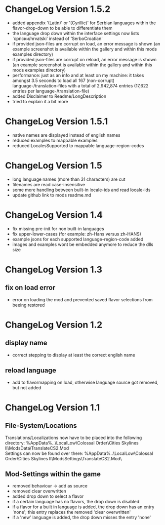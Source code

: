 # ChangeLog Version 1.5.2
* added appendix '(Latin)' or '(Cyrillic)' for Serbian languages within the flavor-drop-down to be able to differentiate them
* the language drop down within the interface settings now lists 'српски/hrvatski' instead of 'SerboCroatian'
* if provided json-files are corrupt on load, an error message is shown (an example screenshot is available within the gallery and within this mods examples directory)
* if provided json-files are corrupt on reload, an error message is shown (an example screenshot is available within the gallery and within this mods examples directory)
* performance: just as an info and at least on my machine: it takes amongst 3.5 seconds to load all 167 (non-corrupt) language-/translation-files with a total of 2,942,874 entries (17,622 entries per language-/translation-file)
* added Disclaimer to Readme/LongDescription
* tried to explain it a bit more
# ChangeLog Version 1.5.1
* native names are displayed instead of english names
* reduced examples to mappable examples
* reduced LocalesSupported to mappable language-region-codes
# ChangeLog Version 1.5
* long language names (more than 31 characters) are cut
* filenames are read case-insensitive
* some more handling between built-in locale-ids and read locale-ids
* update github link to mods readme.md
# ChangeLog Version 1.4
* fix missing pre-init for non built-in languages
* fix upper-lower-cases (for example: zh-Hans versus zh-HANS)
* example jsons for each supported language-region-code added
* images and examples wont be embedded anymore to reduce the dlls size
# ChangeLog Version 1.3
## fix on load error
* error on loading the mod and prevented saved flavor selections from beeing restored
# ChangeLog Version 1.2
## display name
* correct stepping to display at least the correct english name
## reload language
* add to flavormapping on load, otherwise language source got removed, but not added
# ChangeLog Version 1.1
## File-System/Locations
Translations/Localizations now have to be placed into the following directory:
%AppData%\..\LocalLow\Colossal Order\Cities Skylines II\ModsData\TranslateCS2.Mod\
Settings can now be found over there:
%AppData%\..\LocalLow\Colossal Order\Cities Skylines II\ModsSettings\TranslateCS2.Mod\
## Mod-Settings within the game
* removed behaviour -&gt; add as source
* removed clear overwritten
* added drop down to select a flavor
* if a certain language has no flavors, the drop down is disabled
* if a flavor for a built in language is added, the drop down has an entry 'none'; this entry replaces the removed 'clear overwritten'
* if a 'new' language is added, the drop down misses the entry 'none'
